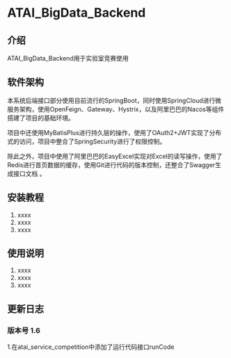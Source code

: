 # ATAI_BigData_Backend

## 介绍
ATAI_BigData_Backend用于实验室竞赛使用

## 软件架构
本系统后端接口部分使用目前流行的SpringBoot，同时使用SpringCloud进行微服务架构，使用OpenFeign、Gateway、Hystrix，以及阿里巴巴的Nacos等组件搭建了项目的基础环境。

项目中还使用MyBatisPlus进行持久层的操作，使用了OAuth2+JWT实现了分布式的访问，项目中整合了SpringSecurity进行了权限控制。

除此之外，项目中使用了阿里巴巴的EasyExcel实现对Excel的读写操作，使用了Redis进行首页数据的缓存，使用Git进行代码的版本控制，还整合了Swagger生成接口文档 。

## 安装教程

1.  xxxx
2.  xxxx
3. xxxx

## 使用说明

1. xxxx
2. xxxx
3. xxxx

## 更新日志

### 版本号 1.6

1.在atai_service_competition中添加了运行代码接口runCode


